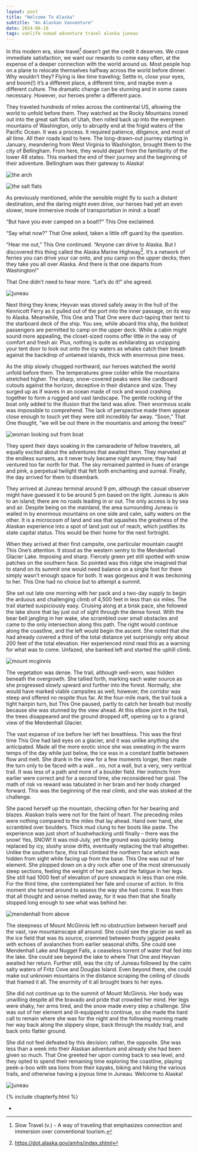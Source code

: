 ```yaml
---
layout: post
title: "Welcome To Alaska"
subtitle: "An Alaskan Vanventure"
date: 2024-06-18
tags: vanlife nomad adventure travel alaska juneau
---
```



In this modern era, slow travel[^1] doesn’t get the credit it deserves. We crave immediate satisfaction, we want our rewards to come easy often,
at the expense of a deeper connection with the world around us. Most people hop on a plane to relocate themselves halfway across the world
before dinner. Why wouldn’t they? Flying is like time traveling; Settle in, close your eyes, and boom(!) it’s a different place, a different
time, and maybe even a different culture. The dramatic change can be stunning and in some cases necessary. However, our heroes prefer a
different pace.

They traveled hundreds of miles across the continental US, allowing the world to unfold before them. They watched as the Rocky Mountains
ironed out into the great salt flats of Utah, then rolled back up into the evergreen mountains of Washington, only to abruptly end at the
frigid waters of the Pacific Ocean. It was a process. It required patience, diligence, and most of all time. All their roads lead to here.
The long-drawn-out journey starting in January, meandering from West Virginia to Washington, brought them to the city of Bellingham. From
here, they would depart from the familiarity of the lower 48 states. This marked the end of their journey and the beginning of their
adventure. Bellingham was their gateway to Alaska!

![the arch](/assets/img/alaska/the-arch.jpg)

![the salt flats](/assets/img/alaska/salt-flats.jpg)

As previously mentioned, while the sensible might fly to such a distant destination, and the daring might even drive, our heroes had yet an
even slower, more immersive mode of transportation in mind: a boat!

“But have you ever camped on a boat!?” This One exclaimed.

“Say what now?” That One asked, taken a little off guard by the question.

“Hear me out,” This One continued. “Anyone can drive to Alaska. But I discovered this thing called the Alaska Marine Highway[^2]. It’s a network
of ferries you can drive your car onto, and you camp on the upper decks; then they take you all over Alaska. And there is that one departs
from Washington!”

That One didn’t need to hear more. “Let’s do it!” she agreed.

![juneau](/assets/img/alaska/tents-on-a-boat.jpg)

Next thing they knew, Heyvan was stored safely away in the hull of the Kennicott Ferry as it pulled out of the port into the inner passage,
on its way to Alaska. Meanwhile, This One and That One were duct-taping their tent to the starboard deck of the ship. You see, while aboard
this ship, the boldest passengers are permitted to camp on the upper deck. While a cabin might sound more appealing, the closet-sized rooms
offer little in the way of comfort and fresh air. Plus, nothing is quite as exhilarating as unzipping your tent door to look out onto the
icy waters as whales catch their breath against the backdrop of untamed islands, thick with enormous pine trees.

As the ship slowly chugged northward, our heroes watched the world unfold before them. The temperatures grew colder while the mountains
stretched higher. The sharp, snow-covered peaks were like cardboard cutouts against the horizon, deceptive in their distance and size. They
surged up as if waves in an ocean made of rock and wood crashing together to form a rugged and vast landscape. The gentle rocking of the
boat only added to the illusion that the land was alive. Their enormous scale was impossible to comprehend. The lack of perspective made
them appear close enough to touch yet they were still incredibly far away. “Soon,” That One thought, “we will be out there in the mountains
and among the trees!”

![woman looking out from boat](/assets/img/alaska/gazing-off-boat.jpg)

They spent their days soaking in the camaraderie of fellow travelers, all equally excited about the adventures that awaited them. They
marveled at the endless sunsets, as it never truly became night anymore; they had ventured too far north for that. The sky remained painted
in hues of orange and pink, a perpetual twilight that felt both enchanting and surreal. Finally, the day arrived for them to disembark.

They arrived at Juneau terminal around 9 pm, although the casual observer might have guessed it to be around 5 pm based on the light. Juneau
is akin to an island; there are no roads leading in or out. The only access is by sea and air. Despite being on the mainland, the area
surrounding Juneau is walled in by enormous mountains on one side and calm, salty waters on the other. It is a microcosm of land and sea
that squashes the greatness of the Alaskan experience into a spot of land just out of reach, which justifies its state capital status. This
would be their home for the next fortnight.

When they arrived at their first campsite, one particular mountain caught This One’s attention. It stood as the western sentry to the
Mendenhall Glacier Lake. Imposing and sharp. Fiercely green yet still spotted with snow patches on the southern face. So pointed was this
ridge she imagined that to stand on its summit one would need balance on a single foot for there simply wasn’t enough space for both. It was
gorgeous and it was beckoning to her. This One had no choice but to attempt a summit.

She set out late one morning with her pack and a two-day supply to begin the arduous and challenging climb of 4,500 feet in less than six
miles. The trail started suspiciously easy. Cruising along at a brisk pace, she followed the lake shore that lay just out of sight through
the dense forest. With the bear bell jangling in her wake, she scrambled over small obstacles and came to the only intersection along this
path. The right would continue along the coastline, and the left would begin the ascent. She noted that she had already covered a third of
the total distance yet surprisingly only about 200 feet of the total elevation. Her experienced mind read this as a warning for what was to
come. Unfazed, she banked left and started the uphill climb.

![mount mcginnis](/assets/img/alaska/mount-mcginnis.jpg)

The vegetation was dense. The trail, although well-worn, was hidden beneath the overgrowth. She tallied forth, marking each water source as
she progressed slowly upward and further into the forest. Normally, she would have marked viable campsites as well; however, the corridor
was steep and offered no respite thus far. At the four-mile mark, the trail took a tight hairpin turn, but This One paused, partly to catch
her breath but mostly because she was stunned by the view ahead. At this elbow joint in the trail, the trees disappeared and the ground
dropped off, opening up to a grand view of the Mendenhall Glacier.

The vast expanse of ice before her left her breathless. This was the first time This One had laid eyes on a glacier, and it was unlike
anything she anticipated. Made all the more exotic since she was sweating in the warm temps of the day while just below, the ice was in a
constant battle between flow and melt. She drank in the view for a few moments longer, then made the turn only to be faced with a wall… no,
not a wall, but a very, very vertical trail. It was less of a path and more of a boulder field. Her instincts from earlier were correct and
for a second time, she reconsidered her goal. The math of risk vs reward was tabulated in her brain and her body charged forward. This was
the beginning of the real climb, and she was stoked at the challenge.

She paced herself up the mountain, checking often for her bearing and blazes. Alaskan trails were not for the faint of heart. The preceding
miles were nothing compared to the miles that lay ahead. Hand over hand, she scrambled over boulders. Thick mud clung to her boots like
paste. The experience was just short of bushwhacking until finally – there was the snow! Yes, SNOW! It was mid-July, yet the ground was
quickly being replaced by icy, slushy snow drifts, eventually replacing the trail altogether. Unlike the southern face, this trail climbed
the northern face which was hidden from sight while facing up from the base. This One was out of her element. She plopped down on a dry rock
after one of the most strenuously steep sections, feeling the weight of her pack and the fatigue in her legs. She still had 1000 feet of
elevation of pure snowpack in less than one mile. For the third time, she contemplated her fate and course of action. In this moment she
turned around to assess the way she had come. It was then that all thought and sense melted away, for it was then that she finally stopped
long enough to see what was behind her.

![mendenhall from above](/assets/img/alaska/mendenhall-glacier.jpg)

The steepness of Mount McGinnis left no obstruction between herself and the vast, raw mountainscape all around. She could see the glacier as
well as the ice field that was its source, crammed between frosty jagged peaks with echoes of avalanches from earlier seasonal shifts. She
could see Mendenhall Lake and Nugget Falls, a ceaseless torrent of water that fed into the lake. She could see beyond the lake to where That
One and Heyvan awaited her return. Further still, was the city of Juneau followed by the calm salty waters of Fritz Cove and Douglas Island.
Even beyond there, she could make out unknown mountains in the distance scraping the ceiling of clouds that framed it all. The enormity of
it all brought tears to her eyes.

She did not continue up to the summit of Mount McGinnis. Her body was unwilling despite all the bravado and pride that crowded her mind. Her
legs were shaky, her arms tired, and the snow made every step a challenge. She was out of her element and ill-equipped to continue, so she
made the hard call to remain where she was for the night and the following morning made her way back along the slippery slope, back through
the muddy trail, and back onto flatter ground.

She did not feel defeated by this decision; rather, the opposite. She was less than a week into their Alaskan adventure and already she had
been given so much. That One greeted her upon coming back to sea level, and they opted to spend their remaining time exploring the
coastline, playing peek-a-boo with sea lions from their kayaks, biking and hiking the various trails, and otherwise having a joyous time in
Juneau. Welcome to Alaska!

![juneau](/assets/img/alaska/juneau.jpg)

{% include chapterfy.html %}

-

[^1]: Slow Travel (v.) - A way of traveling that emphasizes connection and immersion over conventional tourism.
[^2]: https://dot.alaska.gov/amhs/index.shtml
